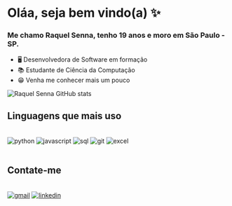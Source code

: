 # Oláa, seja bem vindo(a) ✨


### Me chamo Raquel Senna, tenho 19 anos e moro em São Paulo - SP.

- 🖥️ Desenvolvedora de Software em formação
- 📚 Estudante de Ciência da Computação
- 😁 Venha me conhecer mais um pouco

![Raquel Senna GitHub stats](https://github-readme-stats.vercel.app/api?username=raquelsenna&show_icons=true&theme=radical) 

## Linguagens que mais uso

<div style="display: inline block"><br>
  <img align="center" alt="python" src="https://img.shields.io/badge/Python-14354C?style=for-the-badge&logo=python&logoColor=white"/>
  <img align="center" alt="javascript" src="https://img.shields.io/badge/javascript-%23323330.svg?style=for-the-badge&logo=javascript&logoColor=%23F7DF1E"/>
  <img align="center" alt="sql" src="https://img.shields.io/badge/mysql-4479A1.svg?style=for-the-badge&logo=mysql&logoColor=white"/>
  <img align="center" alt="git" src="https://img.shields.io/badge/git-%23F05033.svg?style=for-the-badge&logo=git&logoColor=white"/>
  <img align="center" alt="excel" src="https://img.shields.io/badge/Microsoft_Excel-217346?style=for-the-badge&logo=microsoft-excel&logoColor=white"/>
</div><br>

## Contate-me 

<div style="display: inline block"><br/>
  <a href="mailto:raquelsenna213@gmail.com"><img alt="gmail" align="center" src="https://img.shields.io/badge/Gmail-D14836?style=for-the-badge&logo=gmail&logoColor=white"></a>
  <a href="https://www.linkedin.com/in/raquel-senna"><img alt="linkedin" align="center" src="https://img.shields.io/badge/linkedin-%230077B5.svg?style=for-the-badge&logo=linkedin&logoColor=white"></a> 
</div><br>


